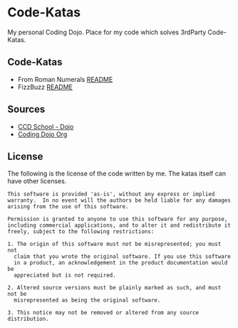# Code-Katas

My personal Coding Dojo. Place for my code which solves 3rdParty Code-Katas.

## Code-Katas

- From Roman Numerals [README](FromRomanNumerals/Code-Kata.txt)
- FizzBuzz [README](FizzBuzz/Code-Kata.txt)

## Sources

- [CCD School - Dojo](http://ccd-school.de/coding-dojo/)
- [Coding Dojo Org](http://codingdojo.org)

## License

The following is the license of the code written by me.
The katas itself can have other licenses.
 
 ```
This software is provided 'as-is', without any express or implied
warranty.  In no event will the authors be held liable for any damages
arising from the use of this software.

Permission is granted to anyone to use this software for any purpose,
including commercial applications, and to alter it and redistribute it
freely, subject to the following restrictions:

1. The origin of this software must not be misrepresented; you must not
   claim that you wrote the original software. If you use this software
   in a product, an acknowledgement in the product documentation would be
   appreciated but is not required.

2. Altered source versions must be plainly marked as such, and must not be
   misrepresented as being the original software.

3. This notice may not be removed or altered from any source distribution.
```
